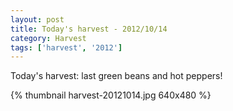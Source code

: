 ```yaml
---
layout: post
title: Today's harvest - 2012/10/14
category: Harvest
tags: ['harvest', '2012']
---
```


Today's harvest: last green beans and hot peppers!

{% thumbnail harvest-20121014.jpg 640x480 %}